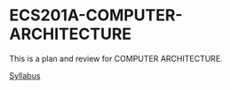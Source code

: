 # ECS201A-COMPUTER-ARCHITECTURE
This is a plan and review for COMPUTER ARCHITECTURE. 

[Syllabus](http://american.cs.ucdavis.edu/academic/ecs201a.w20/html/roadmap.w20.html)
